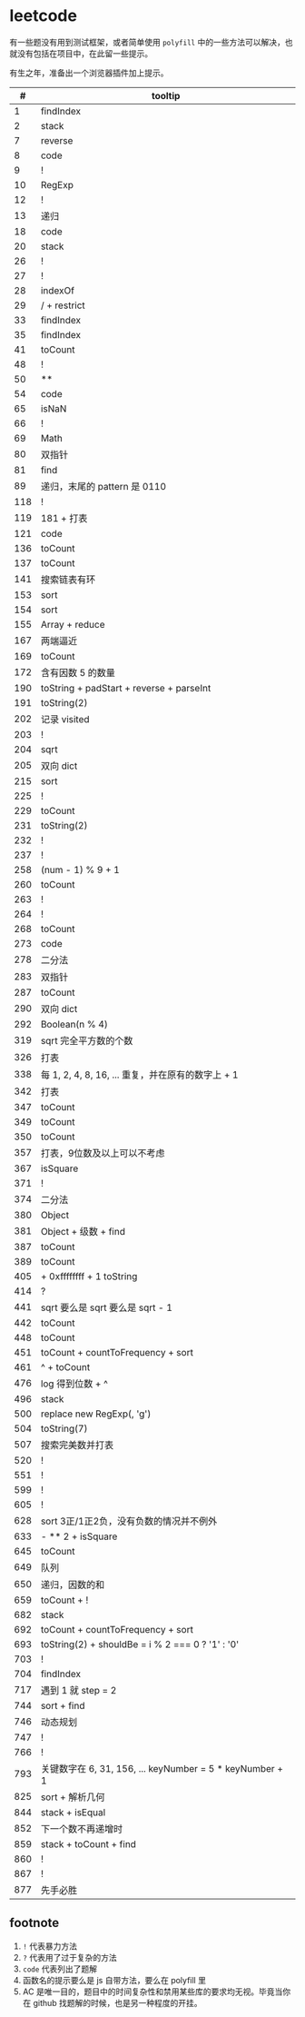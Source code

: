 # leetcode

有一些题没有用到测试框架，或者简单使用 `polyfill` 中的一些方法可以解决，也就没有包括在项目中，在此留一些提示。

有生之年，准备出一个浏览器插件加上提示。

| # | tooltip |
| --- | --- |
| 1 | findIndex |
| 2 | stack |
| 7 | reverse |
| 8 | code |
| 9 | ! |
| 10 | RegExp |
| 12 | ! |
| 13 | 递归 |
| 18 | code |
| 20 | stack |
| 26 | ! |
| 27 | ! |
| 28 | indexOf |
| 29 | / + restrict |
| 33 | findIndex |
| 35 | findIndex |
| 41 | toCount |
| 48 | ! |
| 50 | ** |
| 54 | code |
| 65 | isNaN |
| 66 | ! |
| 69 | Math |
| 80 | 双指针 |
| 81 | find |
| 89 | 递归，末尾的 pattern 是 0110 |
| 118 | ! |
| 119 | 181 + 打表 |
| 121 | code |
| 136 | toCount |
| 137 | toCount |
| 141 | 搜索链表有环 |
| 153 | sort |
| 154 | sort |
| 155 | Array + reduce |
| 167 | 两端逼近 |
| 169 | toCount |
| 172 | 含有因数 5 的数量 |
| 190 | toString + padStart + reverse + parseInt |
| 191 | toString(2) |
| 202 | 记录 visited |
| 203 | ! |
| 204 | sqrt |
| 205 | 双向 dict |
| 215 | sort |
| 225 | ! |
| 229 | toCount |
| 231 | toString(2) |
| 232 | ! |
| 237 | ! |
| 258 | (num - 1) % 9 + 1 |
| 260 | toCount |
| 263 | ! |
| 264 | ! |
| 268 | toCount |
| 273 | code |
| 278 | 二分法 |
| 283 | 双指针 |
| 287 | toCount |
| 290 | 双向 dict |
| 292 | Boolean(n % 4) |
| 319 | sqrt 完全平方数的个数 |
| 326 | 打表 |
| 338 | 每 1, 2, 4, 8, 16, ... 重复，并在原有的数字上 + 1 |
| 342 | 打表 |
| 347 | toCount |
| 349 | toCount |
| 350 | toCount |
| 357 | 打表，9位数及以上可以不考虑 |
| 367 | isSquare |
| 371 | ! |
| 374 | 二分法 |
| 380 | Object |
| 381 | Object + 级数 + find |
| 387 | toCount |
| 389 | toCount |
| 405 | + 0xffffffff + 1 toString |
| 414 | ? |
| 441 | sqrt 要么是 sqrt 要么是 sqrt - 1 |
| 442 | toCount |
| 448 | toCount |
| 451 | toCount + countToFrequency + sort |
| 461 | ^ + toCount |
| 476 | log 得到位数 + ^ |
| 496 | stack |
| 500 | replace new RegExp(, 'g') |
| 504 | toString(7) |
| 507 | 搜索完美数并打表 |
| 520 | ! |
| 551 | ! |
| 599 | ! |
| 605 | ! |
| 628 | sort 3正/1正2负，没有负数的情况并不例外 |
| 633 | - ** 2 + isSquare |
| 645 | toCount |
| 649 | 队列 |
| 650 | 递归，因数的和 |
| 659 | toCount + ! |
| 682 | stack |
| 692 | toCount + countToFrequency + sort |
| 693 | toString(2) + shouldBe = i % 2 === 0 ? '1' : '0' |
| 703 | ! |
| 704 | findIndex |
| 717 | 遇到 1 就 step = 2 |
| 744 | sort + find |
| 746 | 动态规划 |
| 747 | ! |
| 766 | ! |
| 793 | 关键数字在 6, 31, 156, ... keyNumber = 5 * keyNumber + 1 |
| 825 | sort + 解析几何 |
| 844 | stack + isEqual |
| 852 | 下一个数不再递增时 |
| 859 | stack + toCount + find |
| 860 | ! |
| 867 | ! |
| 877 | 先手必胜 |

## footnote

1. `!` 代表暴力方法
1. `?` 代表用了过于复杂的方法
1. `code` 代表列出了题解
1. 函数名的提示要么是 js 自带方法，要么在 polyfill 里
1. AC 是唯一目的，题目中的时间复杂性和禁用某些库的要求均无视。毕竟当你在 github 找题解的时候，也是另一种程度的开挂。
